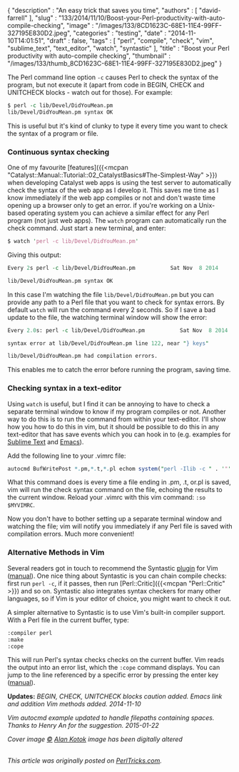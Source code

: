 {
   "description" : "An easy trick that saves you time",
   "authors" : [
      "david-farrell"
   ],
   "slug" : "133/2014/11/10/Boost-your-Perl-productivity-with-auto-compile-checking",
   "image" : "/images/133/8CD1623C-68E1-11E4-99FF-327195E830D2.jpeg",
   "categories" : "testing",
   "date" : "2014-11-10T14:01:51",
   "draft" : false,
   "tags" : [
      "perl",
      "compile",
      "check",
      "vim",
      "sublime_text",
      "text_editor",
      "watch",
      "syntastic"
   ],
   "title" : "Boost your Perl productivity with auto-compile checking",
   "thumbnail" : "/images/133/thumb_8CD1623C-68E1-11E4-99FF-327195E830D2.jpeg"
}


The Perl command line option `-c` causes Perl to check the syntax of the program, but not execute it (apart from code in BEGIN, CHECK and UNITCHECK blocks - watch out for those). For example:

```perl
$ perl -c lib/Devel/DidYouMean.pm
lib/Devel/DidYouMean.pm syntax OK
```

This is useful but it's kind of clunky to type it every time you want to check the syntax of a program or file.

### Continuous syntax checking

One of my favourite [features]({{<mcpan "Catalyst::Manual::Tutorial::02_CatalystBasics#The-Simplest-Way" >}}) when developing Catalyst web apps is using the test server to automatically check the syntax of the web app as I develop it. This saves me time as I know immediately if the web app compiles or not and don't waste time opening up a browser only to get an error. if you're working on a Unix-based operating system you can achieve a similar effect for any Perl program (not just web apps). The `watch` program can automatically run the check command. Just start a new terminal, and enter:

```perl
$ watch 'perl -c lib/Devel/DidYouMean.pm'
```

Giving this output:

```perl
Every 2s perl -c lib/Devel/DidYouMean.pm           Sat Nov  8 2014

lib/Devel/DidYouMean.pm syntax OK
```

In this case I'm watching the file `lib/Devel/DidYouMean.pm` but you can provide any path to a Perl file that you want to check for syntax errors. By default `watch` will run the command every 2 seconds. So if I save a bad update to the file, the watching terminal window will show the error:

```perl
Every 2.0s: perl -c lib/Devel/DidYouMean.pm           Sat Nov  8 2014

syntax error at lib/Devel/DidYouMean.pm line 122, near "} keys"

lib/Devel/DidYouMean.pm had compilation errors.
```

This enables me to catch the error before running the program, saving time.

### Checking syntax in a text-editor

Using `watch` is useful, but I find it can be annoying to have to check a separate terminal window to know if my program compiles or not. Another way to do this is to run the command from within your text-editor. I'll show how you how to do this in vim, but it should be possible to do this in any text-editor that has save events which you can hook in to (e.g. examples for [Sublime Text](http://web.archive.org/web/20150512200343/http://www.klaascuvelier.be:80/2013/06/sublime-command-on-save/) and [Emacs](http://flycheck.readthedocs.org/en/latest/)).

Add the following line to your .vimrc file:

```perl
autocmd BufWritePost *.pm,*.t,*.pl echom system("perl -Ilib -c " . '"' . expand("%:p"). '"' )
```

What this command does is every time a file ending in .pm, .t, or.pl is saved, vim will run the check syntax command on the file, echoing the results to the current window. Reload your .vimrc with this vim command: `:so $MYVIMRC`.

Now you don't have to bother setting up a separate terminal window and watching the file; vim will notify you immediately if any Perl file is saved with compilation errors. Much more convenient!

### Alternative Methods in Vim

Several readers got in touch to recommend the Syntastic [plugin](https://github.com/scrooloose/syntastic) for Vim ([manual](https://github.com/scrooloose/syntastic)). One nice thing about Syntastic is you can chain compile checks: first run `perl -c`, if it passes, then run [Perl::Critic]({{<mcpan "Perl::Critic" >}}) and so on. Syntastic also integrates syntax checkers for many other languages, so if Vim is your editor of choice, you might want to check it out.

A simpler alternative to Syntastic is to use Vim's built-in compiler support. With a Perl file in the current buffer, type:

```perl
:compiler perl
:make
:cope
```

This will run Perl's syntax checks checks on the current buffer. Vim reads the output into an error list, which the `:cope` command displays. You can jump to the line referenced by a specific error by pressing the enter key ([manual](http://vimdoc.sourceforge.net/htmldoc/quickfix.html#quickfix-window)).

**Updates:** *BEGIN, CHECK, UNITCHECK blocks caution added. Emacs link and addition Vim methods added. 2014-11-10*

*Vim autocmd example updated to handle filepaths containing spaces. Thanks to Henry An for the suggestion. 2015-01-22*

*Cover image [©](https://creativecommons.org/licenses/by/4.0/) [Alan Kotok](https://www.flickr.com/photos/runneralan/10092757714/in/photolist--88qSeT-88u7R1-dqTSLE-atoyrp-bD3QaN-93yNyq-8QYfKX-diG9h4-bD3NV9-88u847-gnS2f3-55QWyu-dqTHcF-9AJTkV-88qSdr-7h39AP-7nPgCT-88qSfv-5MyRfE-bRXxYv-bD3PXU-88u7pC-imjBX2-8xz38b-32eo27-a8YVvZ-8WJgFA-93ySDG-57KLMs-oYUnQ1-88qRL4-fturhH-88qRMx-cUx3nS-4GMFL2-88qSrv-5RhqjZ-ftuqAr-ehAoHf-ftJLsq-88u7fU-5R22Pk-5CNDM-bv2wve-9vnwcd-6dyA62-ejP2nf-329MpH-88u7ds) image has been digitally altered*

\
*This article was originally posted on [PerlTricks.com](http://perltricks.com).*
